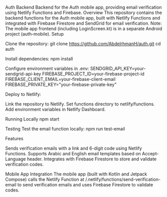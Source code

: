 Auth Backend
   Backend for the Auth mobile app, providing email verification using Netlify Functions and Firebase.
Overview
   This repository contains the backend functions for the Auth mobile app, built with Netlify Functions and integrated with Firebase Firestore and SendGrid for email verification.
   Note: The mobile app frontend (including LoginScreen.kt) is in a separate Android project (auth-mobile).
Setup

Clone the repository:
git clone https://github.com/AbdelrhmanH/auth.git
cd auth


Install dependencies:
npm install


Configure environment variables in .env:
SENDGRID_API_KEY=your-sendgrid-api-key
FIREBASE_PROJECT_ID=your-firebase-project-id
FIREBASE_CLIENT_EMAIL=your-firebase-client-email
FIREBASE_PRIVATE_KEY="your-firebase-private-key"


Deploy to Netlify:

Link the repository to Netlify.
Set functions directory to netlify/functions.
Add environment variables in Netlify Dashboard.



Running Locally
npm start

Testing
   Test the email function locally:
npm run test-email

Features

Sends verification emails with a link and 6-digit code using Netlify Functions.
Supports Arabic and English email templates based on Accept-Language header.
Integrates with Firebase Firestore to store and validate verification codes.

Mobile App Integration
   The mobile app (built with Kotlin and Jetpack Compose) calls the Netlify Function at /.netlify/functions/send-verification-email to send verification emails and uses Firebase Firestore to validate codes.
